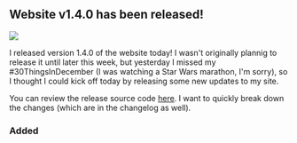 ## Website v1.4.0 has been released!

![](https://media.giphy.com/media/s2qXK8wAvkHTO/giphy.gif)

I released version 1.4.0 of the website today! I wasn't originally plannig to release it until later this week, but yesterday I missed my #30ThingsInDecember (I was watching a Star Wars marathon, I'm sorry), so I thought I could kick off today by releasing some new updates to my site.

You can review the release source code [here](https://github.com/sneakycrow/website/releases/tag/1.4.0). I want to quickly break down the changes (which are in the changelog as well).

### Added

#### <title>
The first addition is going to be proper titles on the Blog page and Blog post pages. This was bugging me after the last release, I'm honestly sort of ashamed that they weren't there in 1.0.0. But they're there now, and that's all that matters.

One cool piece is on the blog posts pages. Since they don't SSR their data (yet ;)), they are briefly loading when the user first opens them. The title will actually dynamically update based on whether the data is still loading or not. It's very brief, but I still think it's pretty cool.

#### Like button

The more major feature I introduced is blog posts having a Like button now. It was my first "official" experience with GraphQL mutations, and the `@apollo/react-hooks` package (aside from useQuery) hooks. 

Initially, I tried doing a combination of `useMutation` with `useSubscription`, but it looks like `useSubscription` only works with websockets (which makes total sense). 

I did realize on the `@apollo/react-hooks` documentation that `useMutation` accepts an option called `refetchQueries`, where I could just refetch the post data to update the likes when the user hits the button.

Initially I was displaying the like count, but then I thought about [Instagram's initiative to remove like counts](https://www.businessinsider.com/instagram-removing-likes-what-it-will-look-like-2019-11). With that in mind, and just generally liking the simplicity of not having the number, I decided not to show the count.

I still needed the like count for updating it, so it's still good that I have it being pulled in, and the experience of messing with `useMutation` a bunch I think is really good.

### Changed

A couple of minor changes were introduced. 
- The font size for links in the footer on mobile was too big, so that should be fixed now so it doesn't cause horizontal scrolling
- "Thoughts" title on the index page changed to "Blog". Thoughts felt weird to me, and a bit too hipster honestly. I figured Blog is clearer on what it is anyway.
- `white-space: nowrap` added to `<code>` tags on the posts page, so that inline code snippets don't get broken into multiple lines

## Conclusion

I'm very happy with this release, however minor it might be. In the next release I'm planning on getting post pagination going, because next week I'll probably have too many posts for one page.